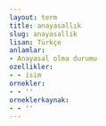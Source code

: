 ```yaml
---
layout: term
title: anayasallık
slug: anayasallik
lisan: Türkçe
anlamlar:
- Anayasal olma durumu
ozellikler:
- - isim
ornekler:
- - ''
orneklerkaynak:
- - ''
---
```


